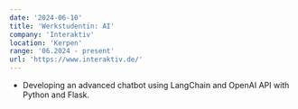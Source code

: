 ```yaml
---
date: '2024-06-10'
title: 'Werkstudentin: AI'
company: 'Interaktiv'
location: 'Kerpen'
range: '06.2024 - present'
url: 'https://www.interaktiv.de/'
---
```


- Developing an advanced chatbot using LangChain and OpenAI API with Python and Flask.

